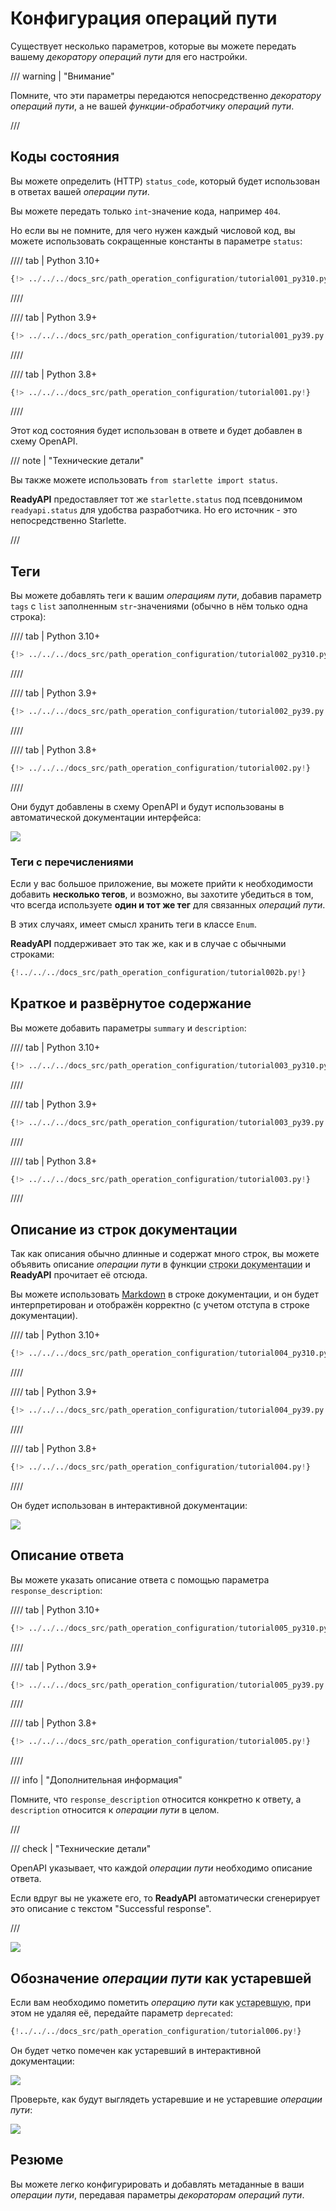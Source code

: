 # Конфигурация операций пути

Существует несколько параметров, которые вы можете передать вашему *декоратору операций пути* для его настройки.

/// warning | "Внимание"

Помните, что эти параметры передаются непосредственно *декоратору операций пути*, а не вашей *функции-обработчику операций пути*.

///

## Коды состояния

Вы можете определить (HTTP) `status_code`, который будет использован в ответах вашей *операции пути*.

Вы можете передать только `int`-значение кода, например `404`.

Но если вы не помните, для чего нужен каждый числовой код, вы можете использовать сокращенные константы в параметре `status`:

//// tab | Python 3.10+

```Python hl_lines="1  15"
{!> ../../../docs_src/path_operation_configuration/tutorial001_py310.py!}
```

////

//// tab | Python 3.9+

```Python hl_lines="3  17"
{!> ../../../docs_src/path_operation_configuration/tutorial001_py39.py!}
```

////

//// tab | Python 3.8+

```Python hl_lines="3  17"
{!> ../../../docs_src/path_operation_configuration/tutorial001.py!}
```

////

Этот код состояния будет использован в ответе и будет добавлен в схему OpenAPI.

/// note | "Технические детали"

Вы также можете использовать `from starlette import status`.

**ReadyAPI** предоставляет тот же `starlette.status` под псевдонимом `readyapi.status` для удобства разработчика. Но его источник - это непосредственно Starlette.

///

## Теги

Вы можете добавлять теги к вашим *операциям пути*, добавив параметр `tags` с `list` заполненным `str`-значениями (обычно в нём только одна строка):

//// tab | Python 3.10+

```Python hl_lines="15  20  25"
{!> ../../../docs_src/path_operation_configuration/tutorial002_py310.py!}
```

////

//// tab | Python 3.9+

```Python hl_lines="17  22  27"
{!> ../../../docs_src/path_operation_configuration/tutorial002_py39.py!}
```

////

//// tab | Python 3.8+

```Python hl_lines="17  22  27"
{!> ../../../docs_src/path_operation_configuration/tutorial002.py!}
```

////

Они будут добавлены в схему OpenAPI и будут использованы в автоматической документации интерфейса:

<img src="/img/tutorial/path-operation-configuration/image01.png">

### Теги с перечислениями

Если у вас большое приложение, вы можете прийти к необходимости добавить **несколько тегов**, и возможно, вы захотите убедиться в том, что всегда используете **один и тот же тег** для связанных *операций пути*.

В этих случаях, имеет смысл хранить теги в классе `Enum`.

**ReadyAPI** поддерживает это так же, как и в случае с обычными строками:

```Python hl_lines="1  8-10  13  18"
{!../../../docs_src/path_operation_configuration/tutorial002b.py!}
```

## Краткое и развёрнутое содержание

Вы можете добавить параметры `summary` и `description`:

//// tab | Python 3.10+

```Python hl_lines="18-19"
{!> ../../../docs_src/path_operation_configuration/tutorial003_py310.py!}
```

////

//// tab | Python 3.9+

```Python hl_lines="20-21"
{!> ../../../docs_src/path_operation_configuration/tutorial003_py39.py!}
```

////

//// tab | Python 3.8+

```Python hl_lines="20-21"
{!> ../../../docs_src/path_operation_configuration/tutorial003.py!}
```

////

## Описание из строк документации

Так как описания обычно длинные и содержат много строк, вы можете объявить описание *операции пути* в функции <abbr title="многострочный текст, первое выражение внутри функции (не присвоенный какой-либо переменной), используемый для документации">строки документации</abbr> и **ReadyAPI** прочитает её отсюда.

Вы можете использовать <a href="https://en.wikipedia.org/wiki/Markdown" class="external-link" target="_blank">Markdown</a> в строке документации, и он будет интерпретирован и отображён корректно (с учетом отступа в строке документации).

//// tab | Python 3.10+

```Python hl_lines="17-25"
{!> ../../../docs_src/path_operation_configuration/tutorial004_py310.py!}
```

////

//// tab | Python 3.9+

```Python hl_lines="19-27"
{!> ../../../docs_src/path_operation_configuration/tutorial004_py39.py!}
```

////

//// tab | Python 3.8+

```Python hl_lines="19-27"
{!> ../../../docs_src/path_operation_configuration/tutorial004.py!}
```

////

Он будет использован в интерактивной документации:

<img src="/img/tutorial/path-operation-configuration/image02.png">

## Описание ответа

Вы можете указать описание ответа с помощью параметра `response_description`:

//// tab | Python 3.10+

```Python hl_lines="19"
{!> ../../../docs_src/path_operation_configuration/tutorial005_py310.py!}
```

////

//// tab | Python 3.9+

```Python hl_lines="21"
{!> ../../../docs_src/path_operation_configuration/tutorial005_py39.py!}
```

////

//// tab | Python 3.8+

```Python hl_lines="21"
{!> ../../../docs_src/path_operation_configuration/tutorial005.py!}
```

////

/// info | "Дополнительная информация"

Помните, что `response_description` относится конкретно к ответу, а `description` относится к *операции пути* в целом.

///

/// check | "Технические детали"

OpenAPI указывает, что каждой *операции пути* необходимо описание ответа.

Если вдруг вы не укажете его, то **ReadyAPI** автоматически сгенерирует это описание с текстом "Successful response".

///

<img src="/img/tutorial/path-operation-configuration/image03.png">

## Обозначение *операции пути* как устаревшей

Если вам необходимо пометить *операцию пути* как <abbr title="устаревшее, не рекомендовано к использованию">устаревшую</abbr>, при этом не удаляя её, передайте параметр `deprecated`:

```Python hl_lines="16"
{!../../../docs_src/path_operation_configuration/tutorial006.py!}
```

Он будет четко помечен как устаревший в интерактивной документации:

<img src="/img/tutorial/path-operation-configuration/image04.png">

Проверьте, как будут выглядеть устаревшие и не устаревшие *операции пути*:

<img src="/img/tutorial/path-operation-configuration/image05.png">

## Резюме

Вы можете легко конфигурировать и добавлять метаданные в ваши *операции пути*, передавая параметры *декораторам операций пути*.
